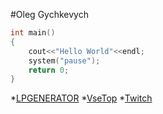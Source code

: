 #Oleg Gychkevych
```c++
int main()
{
	cout<<"Hello World"<<endl;
	system("pause");
	return 0;
}
```
*[LPGENERATOR](https://lpgenerator.ru)
*[VseTop](https://vsetop.com)
*[Twitch](https://twitch.tv)
